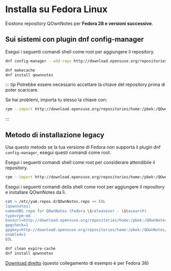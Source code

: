 # Installa su Fedora Linux

Esistono repository QOwnNotes per **Fedora 28 e versioni successive**.

## Sui sistemi con plugin dnf config-manager

Esegui i seguenti comandi shell come root per aggiungere il repository.

```bash
dnf config-manager --add-repo http://download.opensuse.org/repositories/home:/pbek:/QOwnNotes/Fedora_\$releasever/

dnf makecache
dnf install qownnotes
```

::: tip
Potrebbe essere necessario accettare la chiave del repository prima di poter scaricare.

Se hai problemi, importa tu stesso la chiave con:

```bash
rpm --import http://download.opensuse.org/repositories/home:/pbek:/QOwnNotes/Fedora_36/repodata/repomd.xml.key
```
:::

## Metodo di installazione legacy

Usa questo metodo se la tua versione di Fedora non supporta il plugin dnf `config-manager`, esegui questi comandi come root.

Esegui i seguenti comandi shell come root per considerare attendibile il repository.

```bash
rpm --import http://download.opensuse.org/repositories/home:/pbek:/QOwnNotes/Fedora_36/repodata/repomd.xml.key
```

Esegui i seguenti comandi della shell come root per aggiungere il repository e installare QOwnNotes da lì.

```bash
cat > /etc/yum.repos.d/QOwnNotes.repo << EOL
[qownnotes]
name=OBS repo for QOwnNotes (Fedora \$releasever - \$basearch)
type=rpm-md
baseurl=http://download.opensuse.org/repositories/home:/pbek:/QOwnNotes/Fedora_\$releasever/
gpgcheck=1
gpgkey=http://download.opensuse.org/repositories/home:/pbek:/QOwnNotes/Fedora_\$releasever/repodata/repomd.xml.key
enabled=1
EOL

dnf clean expire-cache
dnf install qownnotes
```

[Download diretto](https://download.opensuse.org/repositories/home:/pbek:/QOwnNotes/Fedora_36) (questo collegamento di esempio è per Fedora 36)
